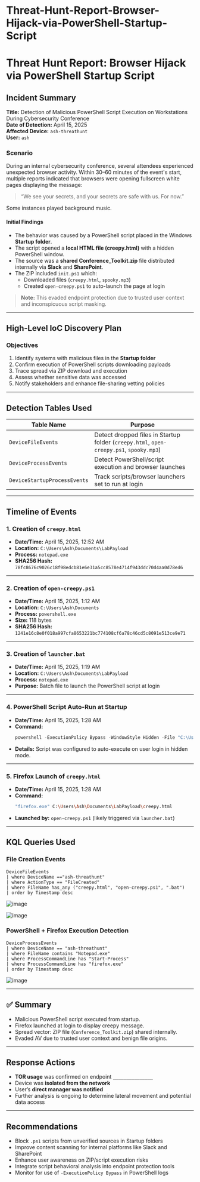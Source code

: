 # Threat-Hunt-Report-Browser-Hijack-via-PowerShell-Startup-Script

# Threat Hunt Report: Browser Hijack via PowerShell Startup Script

## Incident Summary

**Title:** Detection of Malicious PowerShell Script Execution on Workstations During Cybersecurity Conference  
**Date of Detection:** April 15, 2025  
**Affected Device:** `ash-threathunt`  
**User:** `ash`  

### Scenario

During an internal cybersecurity conference, several attendees experienced unexpected browser activity. Within 30–60 minutes of the event's start, multiple reports indicated that browsers were opening fullscreen white pages displaying the message:

> “We see your secrets, and your secrets are safe with us. For now.”

Some instances played background music.

#### Initial Findings
- The behavior was caused by a PowerShell script placed in the Windows **Startup folder**.
- The script opened a **local HTML file (creepy.html)** with a hidden PowerShell window.
- The source was a **shared Conference_Toolkit.zip** file distributed internally via **Slack** and **SharePoint**.
- The ZIP included `init.ps1` which:
  - Downloaded files (`creepy.html`, `spooky.mp3`)
  - Created `open-creepy.ps1` to auto-launch the page at login

> **Note:** This evaded endpoint protection due to trusted user context and inconspicuous script masking.

---

## High-Level IoC Discovery Plan

### Objectives
1. Identify systems with malicious files in the **Startup folder**  
2. Confirm execution of PowerShell scripts downloading payloads  
3. Trace spread via ZIP download and execution  
4. Assess whether sensitive data was accessed  
5. Notify stakeholders and enhance file-sharing vetting policies  

---

## Detection Tables Used

| Table Name               | Purpose                                                                 |
|--------------------------|-------------------------------------------------------------------------|
| `DeviceFileEvents`       | Detect dropped files in Startup folder (`creepy.html`, `open-creepy.ps1`, `spooky.mp3`) |
| `DeviceProcessEvents`    | Detect PowerShell/script execution and browser launches                 |
| `DeviceStartupProcessEvents` | Track scripts/browser launchers set to run at login             |

---

## Timeline of Events

### 1. Creation of `creepy.html`
- **Date/Time:** April 15, 2025, 12:52 AM  
- **Location:** `C:\Users\Ash\Documents\LabPayload`  
- **Process:** `notepad.exe`  
- **SHA256 Hash:** `78fc8676c9026c18f98edcb81e6e31a5cc8578e4714f943ddc70d4aa0d78ed6`

---

### 2. Creation of `open-creepy.ps1`
- **Date/Time:** April 15, 2025, 1:12 AM  
- **Location:** `C:\Users\Ash\Documents`  
- **Process:** `powershell.exe`  
- **Size:** 118 bytes  
- **SHA256 Hash:** `1241e16c8e0f018a997cfa8653221bc774108cf6a78c46cd5c8091e513ce9e71`

---

### 3. Creation of `launcher.bat`
- **Date/Time:** April 15, 2025, 1:19 AM  
- **Location:** `C:\Users\Ash\Documents\LabPayload`  
- **Process:** `notepad.exe`  
- **Purpose:** Batch file to launch the PowerShell script at login

---

### 4. PowerShell Script Auto-Run at Startup
- **Date/Time:** April 15, 2025, 1:28 AM  
- **Command:**
  ```powershell
  powershell -ExecutionPolicy Bypass -WindowStyle Hidden -File "C:\Users\Ash\AppData\Roaming\Microsoft\Windows\Start Menu\Programs\Startup\open-creepy.ps1"
  ```
- **Details:** Script was configured to auto-execute on user login in hidden mode.

---

### 5. Firefox Launch of `creepy.html`
- **Date/Time:** April 15, 2025, 1:28 AM  
- **Command:**
  ```bash
  "firefox.exe" C:\Users\Ash\Documents\LabPayload\creepy.html
  ```
- **Launched by:** `open-creepy.ps1` (likely triggered via `launcher.bat`)

---

## KQL Queries Used

### File Creation Events
```kql
DeviceFileEvents
| where DeviceName =="ash-threathunt"
| where ActionType == "FileCreated"
| where FileName has_any ("creepy.html", "open-creepy.ps1", ".bat")
| order by Timestamp desc

```

![image](https://github.com/user-attachments/assets/8acd3e26-74cb-440f-9f35-159c42b7106c)


![image](https://github.com/user-attachments/assets/c2d07dca-d0ee-40d8-9ff9-ccf0471b6c08)


### PowerShell + Firefox Execution Detection
```kql
DeviceProcessEvents
| where DeviceName == "ash-threathunt"
| where FileName contains "Notepad.exe"
| where ProcessCommandLine has "Start-Process"
| where ProcessCommandLine has "firefox.exe"
| order by Timestamp desc
```

![image](https://github.com/user-attachments/assets/449a5773-1149-47a8-a6e0-f4455519fcd7)


---
## ✅ Summary

- Malicious PowerShell script executed from startup.
- Firefox launched at login to display creepy message.
- Spread vector: ZIP file (`Conference_Toolkit.zip`) shared internally.
- Evaded AV due to trusted user context and benign file origins.
---

## Response Actions

- **TOR usage** was confirmed on endpoint `_______________`
- Device was **isolated from the network**
- User’s **direct manager was notified**
- Further analysis is ongoing to determine lateral movement and potential data access

---

## Recommendations

- Block `.ps1` scripts from unverified sources in Startup folders
- Improve content scanning for internal platforms like Slack and SharePoint
- Enhance user awareness on ZIP/script execution risks
- Integrate script behavioral analysis into endpoint protection tools
- Monitor for use of `-ExecutionPolicy Bypass` in PowerShell logs

